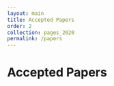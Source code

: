 ```yaml
---
layout: main
title: Accepted Papers
order: 2
collection: pages_2020
permalink: /papers
---
```

# Accepted Papers


<!-- ### Research Track

**[Inspecting Unification of Encoding and Matching with Transformer: A Case Study of Machine Reading Comprehension](/assets/papers/3_Paper.pdf)**<br>
Hangbo Bao, Li Dong, Furu Wei, Wenhui Wang, Nan Yang, Lei Cui, Songhao Piao and Ming Zhou -->